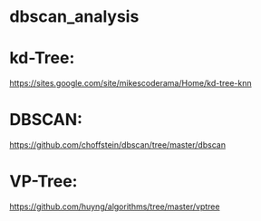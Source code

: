 # dbscan_analysis

# kd-Tree:
https://sites.google.com/site/mikescoderama/Home/kd-tree-knn

# DBSCAN:
https://github.com/choffstein/dbscan/tree/master/dbscan

# VP-Tree:
https://github.com/huyng/algorithms/tree/master/vptree
